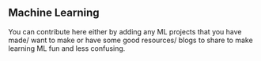 ## Machine Learning

You can contribute here either by adding any ML projects that you have made/ want to make or have some good resources/ blogs to share to make learning ML fun and less confusing.
 
